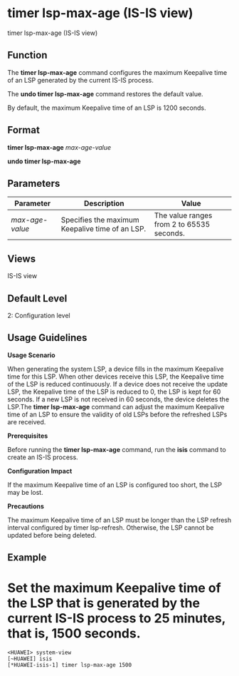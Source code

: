 timer lsp-max-age (IS-IS view)
==============================

timer lsp-max-age (IS-IS view)

Function
--------



The **timer lsp-max-age** command configures the maximum Keepalive time of an LSP generated by the current IS-IS process.

The **undo timer lsp-max-age** command restores the default value.



By default, the maximum Keepalive time of an LSP is 1200 seconds.


Format
------

**timer lsp-max-age** *max-age-value*

**undo timer lsp-max-age**


Parameters
----------

| Parameter | Description | Value |
| --- | --- | --- |
| *max-age-value* | Specifies the maximum Keepalive time of an LSP. | The value ranges from 2 to 65535 seconds. |



Views
-----

IS-IS view


Default Level
-------------

2: Configuration level


Usage Guidelines
----------------

**Usage Scenario**

When generating the system LSP, a device fills in the maximum Keepalive time for this LSP. When other devices receive this LSP, the Keepalive time of the LSP is reduced continuously. If a device does not receive the update LSP, the Keepalive time of the LSP is reduced to 0, the LSP is kept for 60 seconds. If a new LSP is not received in 60 seconds, the device deletes the LSP.The **timer lsp-max-age** command can adjust the maximum Keepalive time of an LSP to ensure the validity of old LSPs before the refreshed LSPs are received.

**Prerequisites**

Before running the **timer lsp-max-age** command, run the **isis** command to create an IS-IS process.

**Configuration Impact**

If the maximum Keepalive time of an LSP is configured too short, the LSP may be lost.

**Precautions**

The maximum Keepalive time of an LSP must be longer than the LSP refresh interval configured by timer lsp-refresh. Otherwise, the LSP cannot be updated before being deleted.


Example
-------

# Set the maximum Keepalive time of the LSP that is generated by the current IS-IS process to 25 minutes, that is, 1500 seconds.
```
<HUAWEI> system-view
[~HUAWEI] isis
[*HUAWEI-isis-1] timer lsp-max-age 1500

```